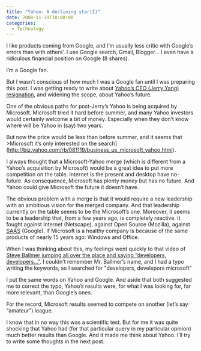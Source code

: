 ```yaml
---
title: "Yahoo: A declining star(I)"
date: 2008-11-19T18:00:00
categories:
  - Technology
---
```


I like products coming from Google, and I’m usually less critic with Google’s errors than with others’. I use Google search, Gmail, Blogger… I even have a ridiculous financial position on Google (8 shares).

I’m a Google fan.

But I wasn’t conscious of how much I was a Google fan until I was preparing this post. I was getting ready to write about [Yahoo’s CEO (Jerry Yang) resignation](https://www.nytimes.com/2008/11/18/technology/companies/18yahoo.html), and widening the scope, about Yahoo’s future.

One of the obvious paths for post-Jerry’s Yahoo is being acquired by Microsoft. Microsoft tried it hard before summer, and many Yahoo investors would certainly welcome a bit of money. Especially when they don’t know where will be Yahoo in (say) two years.

But now the price would be less than before summer, and it seems that >Microsoft it’s only interested on the search](http://biz.yahoo.com/rb/081119/business_us_microsoft_yahoo.html).

I always thought that a Microsoft-Yahoo merge (which is different from a Yahoo’s acquisition by Microsoft) would be a great idea to put more competition on the table. Internet is the present and desktop have no-future. As consequence, Microsoft has plenty money but has no future. And Yahoo could give Microsoft the future it doesn’t have.

The obvious problem with a merge is that it would require a new leadership with an ambitious vision for the merged company. And that leadership currently on the table seems to be the Microsoft’s one. Moreover, it seems to be a leadership that, from a few years ago, is completely reactive. It fought against Internet (Netscape), against Open Source (Mozilla), against [SAAS](http://en.wikipedia.org/wiki/Software_as_a_service) (Google). If Microsoft is a healthy company is because of the same products of nearly 15 years ago: Windows and Office.

When I was thinking about this, my feelings went quickly to that video of [Steve Ballmer jumping all over the place and saying “developers, developers…”](https://www.youtube.com/watch?v=KMU0tzLwhbE). I couldn’t remember Mr. Ballmer’s name, and I had a typo writing the keywords, so I searched for "developers, develepors microsoft"

I put the same words on Yahoo and Google. And aside that both suggested me to correct the typo, Yahoo’s results were, for what I was looking for, far more relevant, than Google’s ones.

For the record, Microsoft results seemed to compete on another (let’s say “amateur”) league.

I know that in no way this was a scientific test. But for me it was quite shocking that Yahoo had (for that particular query in my particular opinion) much better results than Google. And it made me think about Yahoo. I’ll try to write some thoughts in the next post.
